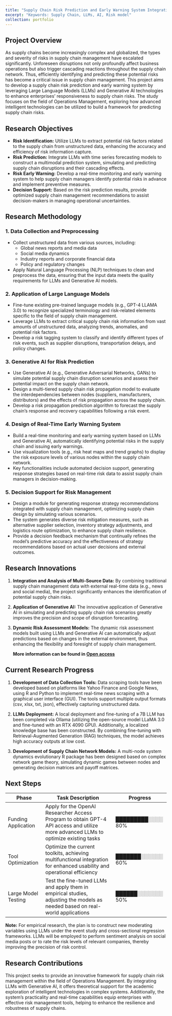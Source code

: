 ```yaml
---
title: "Supply Chain Risk Prediction and Early Warning System Integrating Large Language Models and Generative AI"
excerpt: "Keywords: Supply Chain, LLMs, AI, Risk model"
collection: portfolio
---
```



## Project Overview

As supply chains become increasingly complex and globalized, the types and severity of risks in supply chain management have escalated significantly. Unforeseen disruptions not only profoundly affect business operations but also trigger cascading reactions throughout the supply chain network. Thus, efficiently identifying and predicting these potential risks has become a critical issue in supply chain management. This project aims to develop a supply chain risk prediction and early warning system by leveraging Large Language Models (LLMs) and Generative AI technologies to enhance enterprises’ responsiveness to supply chain risks. The study focuses on the field of Operations Management, exploring how advanced intelligent technologies can be utilized to build a framework for predicting supply chain risks.

## Research Objectives

- **Risk Identification:** Utilize LLMs to extract potential risk factors related to the supply chain from unstructured data, enhancing the accuracy and efficiency of risk information capture.
- **Risk Prediction:** Integrate LLMs with time series forecasting models to construct a multimodal prediction system, simulating and predicting supply chain disruptions and their cascading effects.
- **Risk Early Warning:** Develop a real-time monitoring and early warning system to help supply chain managers identify potential risks in advance and implement preventive measures.
- **Decision Support:** Based on the risk prediction results, provide optimized supply chain management recommendations to assist decision-makers in managing operational uncertainties.

## Research Methodology

### 1. **Data Collection and Preprocessing**
   - Collect unstructured data from various sources, including:
     - Global news reports and media data
     - Social media dynamics
     - Industry reports and corporate financial data
     - Policy and regulatory changes
   - Apply Natural Language Processing (NLP) techniques to clean and preprocess the data, ensuring that the input data meets the quality requirements for LLMs and Generative AI models.

### 2. **Application of Large Language Models**
   - Fine-tune existing pre-trained language models (e.g., GPT-4 LLAMA 3.0) to recognize specialized terminology and risk-related elements specific to the field of supply chain management.
   - Leverage LLMs to extract critical supply chain risk information from vast amounts of unstructured data, analyzing trends, anomalies, and potential risk factors.
   - Develop a risk tagging system to classify and identify different types of risk events, such as supplier disruptions, transportation delays, and policy changes.

### 3. **Generative AI for Risk Prediction**
   - Use Generative AI (e.g., Generative Adversarial Networks, GANs) to simulate potential supply chain disruption scenarios and assess their potential impact on the supply chain network.
   - Design a multi-tiered supply chain risk propagation model to evaluate the interdependencies between nodes (suppliers, manufacturers, distributors) and the effects of risk propagation across the supply chain.
   - Develop a risk propagation prediction algorithm to forecast the supply chain’s response and recovery capabilities following a risk event.

### 4. **Design of Real-Time Early Warning System**
   - Build a real-time monitoring and early warning system based on LLMs and Generative AI, automatically identifying potential risks in the supply chain and issuing early warnings.
   - Use visualization tools (e.g., risk heat maps and trend graphs) to display the risk exposure levels of various nodes within the supply chain network.
   - Key functionalities include automated decision support, generating response strategies based on real-time risk data to assist supply chain managers in decision-making.

### 5. **Decision Support for Risk Management**
   - Design a module for generating response strategy recommendations integrated with supply chain management, optimizing supply chain design by simulating various scenarios.
   - The system generates diverse risk mitigation measures, such as alternative supplier selection, inventory strategy adjustments, and logistics route optimization, to enhance supply chain resilience.
   - Provide a decision feedback mechanism that continually refines the model’s predictive accuracy and the effectiveness of strategy recommendations based on actual user decisions and external outcomes.

## Research Innovations

1. **Integration and Analysis of Multi-Source Data:** By combining traditional supply chain management data with external real-time data (e.g., news and social media), the project significantly enhances the identification of potential supply chain risks.

2. **Application of Generative AI:** The innovative application of Generative AI in simulating and predicting supply chain risk scenarios greatly improves the precision and scope of disruption forecasting.

3. **Dynamic Risk Assessment Models:** The dynamic risk assessment models built using LLMs and Generative AI can automatically adjust predictions based on changes in the external environment, thus enhancing the flexibility and foresight of supply chain management.

   **More information can be found in [Open access](https://lingyuan1201.github.io/open-access/)**

## Current Research Progress

1. **Development of Data Collection Tools:** Data scraping tools have been developed based on platforms like Yahoo Finance and Google News, using R and Python to implement real-time news scraping with a graphical user interface (GUI). The tools support multiple output formats (csv, xlsx, txt, json), effectively capturing unstructured data.

2. **LLMs Deployment:** A local deployment and fine-tuning of a 7B LLM has been completed via Ollama (utilizing the open-source model LLaMA 3.0 and fine-tuned with an RTX 4090 GPU). Additionally, a localized knowledge base has been constructed. By combining fine-tuning with Retrieval-Augmented Generation (RAG) techniques, the model achieves high accuracy outputs at low cost.

3. **Development of Supply Chain Network Models:** A multi-node system dynamics evolutionary R package has been designed based on complex network game theory, simulating dynamic games between nodes and generating decision matrices and payoff matrices.

## Next Steps

| **Phase**            | **Task Description**                                                     | **Progress**     |
|----------------------|--------------------------------------------------------------------------|-----------------|
| Funding Application   | Apply for the OpenAI Researcher Access Program to obtain GPT-4 API access and utilize more advanced LLMs to optimize existing tasks | █████████░░░░ 80% |
| Tool Optimization     | Optimize the current toolkits, achieving multifunctional integration for enhanced usability and operational efficiency | ███████░░░░░░ 60% |
| Large Model Testing   | Test the fine-tuned LLMs and apply them in empirical studies, adjusting the models as needed based on real-world applications | ██████░░░░░░░ 50% |

**Note:** For empirical research, the plan is to construct new moderating variables using LLMs under the event study and cross-sectional regression frameworks. LLMs will be employed to perform sentiment analysis on social media posts or to rate the risk levels of relevant companies, thereby improving the precision of risk control.

## Research Contributions

This project seeks to provide an innovative framework for supply chain risk management within the field of Operations Management. By integrating LLMs with Generative AI, it offers theoretical support for the academic exploration of intelligent technologies in complex systems. Additionally, the system’s practicality and real-time capabilities equip enterprises with effective risk management tools, helping to enhance the resilience and robustness of supply chains.
